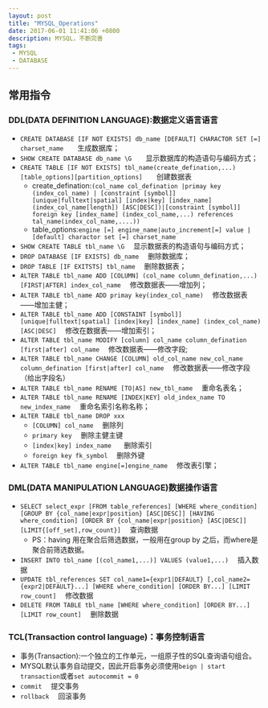 ```yaml
---
layout: post
title: "MYSQL_Operations"
date: 2017-06-01 11:41:06 +0800
description: MYSQL，不断完善
tags: 
 - MYSQL
 - DATABASE
---
```

## 常用指令
### DDL(DATA DEFINITION LANGUAGE):数据定义语言语言
- `CREATE DATABASE [IF NOT EXISTS] db_name
    [DEFAULT] CHARACTOR SET [=] charset_name`　　生成数据库；
- `SHOW CREATE DATABASE db_name \G`　　显示数据库的构造语句与编码方式；
- `CREATE TABLE [IF NOT EXISTS] tbl_name(create_defination,...)[table_options][partition_options]`　　创建数据表
    - create_defination:`(col_name col_defination |primay key (index_col_name) | [constraint [symbol]] [unique|fulltext|spatial] [index|key] [index_name] (index_col_name[length]) [ASC|DESC])|[constraint [symbol]] foreign key [index_name] (index_col_name,...) references tal_name(index_col_name,....))`
    - table_options:`engine [=] engine_name|auto_increment[=] value | [default] charactor set [=] charset_name`
- `SHOW CREATE TABLE tbl_name \G` 　显示数据表的构造语句与编码方式；
- `DROP DATABASE [IF EXISTS] db_name` 　删除数据库；
- `DROP TABLE [IF EXITSTS] tbl_name` 　删除数据表；
- `ALTER TABLE tbl_name ADD [COLUMN] (col_name column_defination,...) [FIRST|AFTER] index_col_name` 　修改数据表——增加列；
- `ALTER TABLE tbl_name ADD primay key(index_col_name)` 　修改数据表——增加主健；
-  `ALTER TABLE tbl_name ADD [CONSTAINT [symbol]] [unique|fulltext|spatial] [index|key] [index_name] (index_col_name) [ASC|DESC]` 　修改在数据表——增加索引；
-  `ALTER TABLE tbl_name MODIFY [column] col_name column_defination [first|after] col_name` 　修改数据表——修改字段;
-  `ALTER TABLE tbl_name CHANGE [COLUMN] old_col_name new_col_name column_defination [first|after] col_name` 　修改数据表——修改字段（给出字段名）
- `ALTER TABLE tbl_name RENAME [TO|AS] new_tbl_name` 　重命名表名；
- `ALTER TABLE tbl_name RENAME [INDEX|KEY] old_index_name TO new_index_name` 　重命名索引名称名称；
- `ALTER TABLE tbl_name DROP xxx`
  - `[COLUMN] col_name` 　删除列
  - `primary key` 　删除主健主键
  - `[index|key] index_name ` 　删除索引
  - `foreign key fk_symbol` 　删除外键
- `ALTER TABLE tbl_name engine[=]engine_name` 　修改表引擎；
### DML(DATA MANIPULATION LANGUAGE)数据操作语言
- `SELECT select_expr [FROM table_references] [WHERE where_condition] [GROUP BY {col_name|expr|position} [ASC|DESC]] [HAVING where_condition] [ORDER BY {col_name|expr|position} [ASC|DESC]] [LIMIT{[off_set],row_count}]` 　查询数据
  - PS：having 用在聚合后筛选数据，一般用在group by 之后，而where是聚合前筛选数据。
- `INSERT INTO tbl_name [(col_name1,...)] VALUES (value1,...)` 　插入数据
- `UPDATE tbl_references SET col_name1={expr1|DEFAULT} [,col_name2={expr2|DEFAULT}...] [WHERE where_condition] [ORDER BY...] [LIMIT row_count]` 　修改数据
- `DELETE FROM TABLE tbl_name [WHERE where_condition] [ORDER BY...][LIMIT row_count]` 　删除数据
### TCL(Transaction control language)：事务控制语言
- 事务(Transaction):一个独立的工作单元，一组原子性的SQL查询语句组合。
- MYSQL默认事务自动提交，因此开启事务必须使用`beign | start transaction`或者`set autocommit = 0`
- `commit` 　提交事务
- `rollback` 　回滚事务